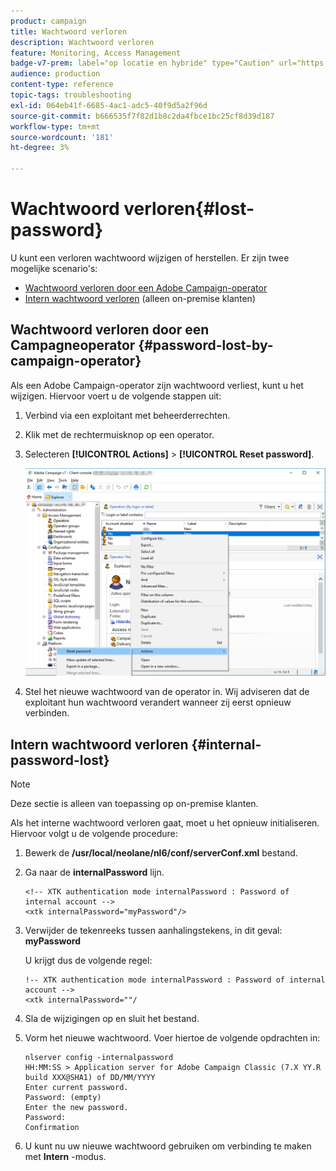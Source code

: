 ```yaml
---
product: campaign
title: Wachtwoord verloren
description: Wachtwoord verloren
feature: Monitoring, Access Management
badge-v7-prem: label="op locatie en hybride" type="Caution" url="https://experienceleague.adobe.com/docs/campaign-classic/using/installing-campaign-classic/architecture-and-hosting-models/hosting-models-lp/hosting-models.html?lang=nl" tooltip="Alleen van toepassing op on-premise en hybride implementaties"
audience: production
content-type: reference
topic-tags: troubleshooting
exl-id: 064eb41f-6685-4ac1-adc5-40f9d5a2f96d
source-git-commit: b666535f7f82d1b8c2da4fbce1bc25cf8d39d187
workflow-type: tm+mt
source-wordcount: '181'
ht-degree: 3%

---
```


# Wachtwoord verloren{#lost-password}



U kunt een verloren wachtwoord wijzigen of herstellen.
Er zijn twee mogelijke scenario&#39;s:

* [Wachtwoord verloren door een Adobe Campaign-operator](#password-lost-by-campaign-operator)
* [Intern wachtwoord verloren](#internal-password-lost) (alleen on-premise klanten)

## Wachtwoord verloren door een Campagneoperator {#password-lost-by-campaign-operator}

Als een Adobe Campaign-operator zijn wachtwoord verliest, kunt u het wijzigen.
Hiervoor voert u de volgende stappen uit:

1. Verbind via een exploitant met beheerderrechten.
1. Klik met de rechtermuisknop op een operator.
1. Selecteren **[!UICONTROL Actions]** > **[!UICONTROL Reset password]**.

   ![](assets/operator-passwd.png)

1. Stel het nieuwe wachtwoord van de operator in. Wij adviseren dat de exploitant hun wachtwoord verandert wanneer zij eerst opnieuw verbinden.

## Intern wachtwoord verloren {#internal-password-lost}

>[!NOTE]
>
>Deze sectie is alleen van toepassing op on-premise klanten.

Als het interne wachtwoord verloren gaat, moet u het opnieuw initialiseren.
Hiervoor volgt u de volgende procedure:

1. Bewerk de **/usr/local/neolane/nl6/conf/serverConf.xml** bestand.

1. Ga naar de **internalPassword** lijn.

   ```
   <!-- XTK authentication mode internalPassword : Password of internal account -->
   <xtk internalPassword="myPassword"/>
   ```

1. Verwijder de tekenreeks tussen aanhalingstekens, in dit geval: **myPassword**

   U krijgt dus de volgende regel:

   ```
   !-- XTK authentication mode internalPassword : Password of internal account -->
   <xtk internalPassword=""/
   ```

1. Sla de wijzigingen op en sluit het bestand.

1. Vorm het nieuwe wachtwoord. Voer hiertoe de volgende opdrachten in:

   ```
   nlserver config -internalpassword
   HH:MM:SS > Application server for Adobe Campaign Classic (7.X YY.R build XXX@SHA1) of DD/MM/YYYY
   Enter current password.
   Password: (empty)
   Enter the new password.
   Password: 
   Confirmation 
   ```

1. U kunt nu uw nieuwe wachtwoord gebruiken om verbinding te maken met **Intern** -modus.
